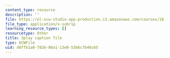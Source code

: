 ```yaml
---
content_type: resource
description: ''
file: https://ol-ocw-studio-app-production.s3.amazonaws.com/courses/18-01sc-single-variable-calculus-fall-2010/d6ffb1a0782606a113e053b6c7b46c65_--lPz7VFnKI.srt
file_type: application/x-subrip
learning_resource_types: []
resourcetype: Other
title: 3play caption file
type: OCWFile
uid: d6ffb1a0-7826-06a1-13e0-53b6c7b46c65
---
```

